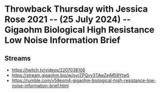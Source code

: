 # Throwback Thursday with Jessica Rose 2021 -- (25 July 2024) -- Gigaohm Biological High Resistance Low Noise Information Brief

## Streams
- https://twitch.tv/videos/2207038106
- https://stream.gigaohm.bio/w/oyrZPQvy3TAwZejM59Ytw5
- https://rumble.com/v58esm4-gigaohm-biological-high-resistance-low-noise-information-brief.html

